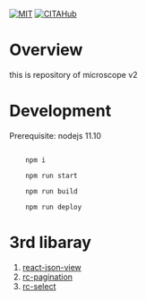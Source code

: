 [![MIT](https://img.shields.io/badge/License-MIT-green.svg)](https://github.com/cryptape/microscope)
[![CITAHub](https://img.shields.io/badge/made%20for-CITAHub-blue.svg)](https://www.citahub.com/)

# Overview
this is repository of microscope v2


# Development

  Prerequisite: nodejs 11.10


``` shell

    npm i

    npm run start

    npm run build

    npm run deploy

```

# 3rd libaray
  1. [react-json-view](https://github.com/mac-s-g/react-json-view)
  2. [rc-pagination](https://github.com/react-component/pagination)
  3. [rc-select](https://github.com/react-component/select)
